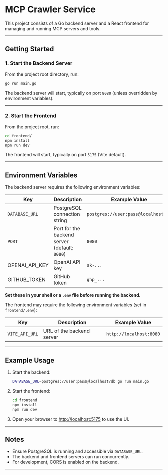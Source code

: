 # MCP Crawler Service

This project consists of a Go backend server and a React frontend for managing and running MCP servers and tools.

---

## Getting Started

### 1. Start the Backend Server

From the project root directory, run:

```bash
go run main.go
```

The backend server will start, typically on port `8080` (unless overridden by environment variables).

---

### 2. Start the Frontend

From the project root, run:

```bash
cd frontend/
npm install
npm run dev
```

The frontend will start, typically on port `5175` (Vite default).

---

## Environment Variables

The backend server requires the following environment variables:

| Key            | Description                                   | Example Value                       |
| -------------- | --------------------------------------------- | ----------------------------------- |
| `DATABASE_URL` | PostgreSQL connection string                  | `postgres://user:pass@localhost/db` |
| `PORT`         | Port for the backend server (default: `8080`) | `8080`                              |
| OPENAI_API_KEY | OpenAI API key                                | `sk-...`                            |
| GITHUB_TOKEN   | GitHub token                                  | `ghp_...`                           |

**Set these in your shell or a `.env` file before running the backend.**

The frontend may require the following environment variables (set in `frontend/.env`):

| Key            | Description               | Example Value           |
| -------------- | ------------------------- | ----------------------- |
| `VITE_API_URL` | URL of the backend server | `http://localhost:8080` |

---

## Example Usage

1. Start the backend:

   ```bash
   DATABASE_URL=postgres://user:pass@localhost/db go run main.go
   ```

2. Start the frontend:

   ```bash
   cd frontend
   npm install
   npm run dev
   ```

3. Open your browser to [http://localhost:5175](http://localhost:5175) to use the UI.

---

## Notes

- Ensure PostgreSQL is running and accessible via `DATABASE_URL`.
- The backend and frontend servers can run concurrently.
- For development, CORS is enabled on the backend.

---

